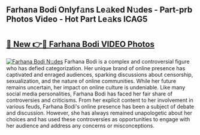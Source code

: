 ## Farhana Bodi Onlyf𝚊ns Le𝚊ked N𝚞des - Part-prb Photos Video - Hot Part Le𝚊ks ICAG5

# <h2><a href="http://ab83612.deff.icu/?id=Farhana+Bodi">🔗 New 👉🔴 Farhana Bodi VIDEO Photos</a></h2>

[![Farhana Bodi N𝚞des](https://i.imgur.com/rIISA9y.gif)](http://ab83612.deff.icu/?id=Farhana+Bodi)
Farhana Bodi is a complex and controversial figure who has defied categorization. Her unique brand of online presence has captivated and enraged audiences, sparking discussions about censorship, sexualization, and the nature of online communities. While her future remains uncertain, her impact on online culture is undeniable. Like many social media personalities, Farhana Bodi has faced her fair share of controversies and criticisms. From her explicit content to her involvement in various feuds, Farhana Bodi's online presence has been a subject of debate and discussion. However, she has always remained unapologetic about her choices and has used these controversies as opportunities to engage with her audience and address any concerns or misconceptions.
